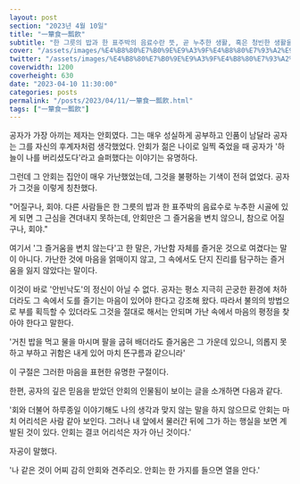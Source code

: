 ```yaml
---
layout: post
section: "2023년 4월 10일"
title: "一簞食一瓢飮"
subtitle: "한 그릇의 밥과 한 표주박의 음료수란 뜻, 곧 누추한 생활, 혹은 청빈한 생활을 표현하는 말이다."
cover: "/assets/images/%E4%B8%80%E7%B0%9E%E9%A3%9F%E4%B8%80%E7%93%A2%E9%A3%AE.png"
twitter: "/assets/images/%E4%B8%80%E7%B0%9E%E9%A3%9F%E4%B8%80%E7%93%A2%E9%A3%AE.twitter.png"
coverwidth: 1200
coverheight: 630
date: "2023-04-10 11:30:00"
categories: posts
permalink: "/posts/2023/04/11/一簞食一瓢飮.html"
tags: ["一簞食一瓢飮"]
---
```


공자가 가장 아끼는 제자는 안회였다. 그는 매우 성실하게 공부하고 인품이 남달라 공자는 그를 자신의 후계자처럼 생각했었다. 안회가 젊은 나이로 일찍 죽었을 때 공자가 '하늘이 나를 버리셨도다'라고 슬퍼했다는 이야기는 유명하다.

그런데 그 안회는 집안이 매우 가난했었는데, 그것을 불평하는 기색이 전혀 없었다. 공자가 그것을 이렇게 칭찬했다.

"어질구나, 회야. 다른 사람들은 한 그릇의 밥과 한 표주박의 음료수로 누추한 시골에 있게 되면 그 근심을 견뎌내지 못하는데, 안회만은 그 즐거움을 변치 않으니, 참으로 어질구나, 회야."

여기서 '그 즐거움을 변치 않는다'고 한 말은, 가난함 자체를 즐거운 것으로 여겼다는 말이 아니다. 가난한 것에 마음을 얽매이지 않고, 그 속에서도 단지 진리를 탐구하는 즐거움을 잃지 않았다는 말이다.

이것이 바로 '안빈낙도'의 정신이 아닐 수 없다. 공자는 평소 지극히 곤궁한 환경에 처하더라도 그 속에서 도를 즐기는 마음이 있어야 한다고 강조해 왔다. 따라서 불의의 방법으로 부를 획득할 수 있더라도 그것을 절대로 해서는 안되며 가난 속에서 마음의 평정을 찾아야 한다고 말한다.

'거친 밥을 먹고 물을 마시며 팔을 굽혀 배더라도 즐거움은 그 가운데 있으니, 의롭지 못하고 부하고 귀함은 내게 있어 마치 뜬구름과 같으니라'

이 구절은 그러한 마음을 표현한 유명한 구절이다.

한편, 공자의 깊은 믿음을 받았던 안회의 인물됨이 보이는 글을 소개하면 다음과 같다.

'회와 더불어 하루종일 이야기해도 나의 생각과 맞지 않는 말을 하지 않으므로 안회는 마치 어리석은 사람 같아 보인다. 그러나 내 앞에서 물러간 뒤에 그가 하는 행실을 보면 계발된 것이 있다. 안회는 결코 어리석은 자가 아닌 것이다.'

자공이 말했다.

'나 같은 것이 어찌 감히 안회와 견주리오. 안회는 한 가지를 들으면 열을 안다.'
